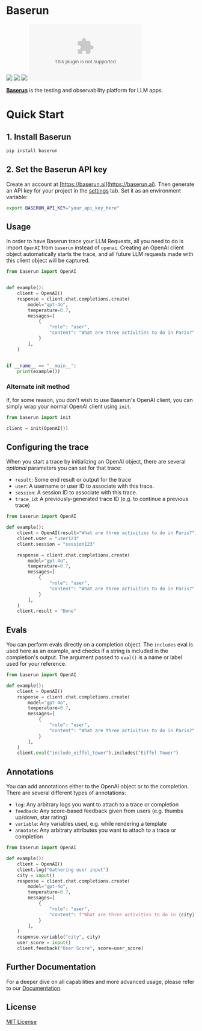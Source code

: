 # Baserun


[![](https://img.shields.io/badge/Visit%20Us-baserun.ai-brightgreen)](https://baserun.ai)
[![](https://img.shields.io/badge/View%20Documentation-Docs-yellow)](https://docs.baserun.ai)
[![](https://img.shields.io/badge/Join%20our%20community-Discord-blue)](https://discord.gg/xEPFsvSmkb)
[![Twitter](https://img.shields.io/twitter/follow/baserun.ai?style=social)](https://twitter.com/baserunai)

**[Baserun](https://baserun.ai)** is the testing and observability platform for LLM apps.

# Quick Start

## 1. Install Baserun

```bash
pip install baserun
```

## 2. Set the Baserun API key
Create an account at [https://baserun.ai](https://baserun.ai). Then generate an API key for your project in the [settings](https://baserun.ai/settings) tab. Set it as an environment variable:

```bash
export BASERUN_API_KEY="your_api_key_here"
```

## Usage

In order to have Baserun trace your LLM Requests, all you need to do is import `OpenAI` from `baserun` instead of `openai`. Creating an OpenAI client object automatically starts the trace, and all future LLM requests made with this client object will be captured.

<CodeGroup>

```python python
from baserun import OpenAI


def example():
    client = OpenAI()
    response = client.chat.completions.create(
        model="gpt-4o",
        temperature=0.7,
        messages=[
            {
                "role": "user",
                "content": "What are three activities to do in Paris?"
            }
        ],
    )


if __name__ == "__main__":
    print(example())
```

### Alternate init method

If, for some reason, you don't wish to use Baserun's OpenAI client, you can simply wrap your normal OpenAI client using `init`.

```python python
from baserun import init

client = init(OpenAI())
```

</CodeGroup>

## Configuring the trace

When you start a trace by initializing an OpenAI object, there are several _optional_ parameters you can set for that trace:

- `result`: Some end result or output for the trace
- `user`: A username or user ID to associate with this trace.
- `session`: A session ID to associate with this trace.
- `trace_id`: A previously-generated trace ID (e.g. to continue a previous trace)

```python
from baserun import OpenAI

def example():
    client = OpenAI(result="What are three activities to do in Paris?")
    client.user = "user123"
    client.session = "session123"

    response = client.chat.completions.create(
        model="gpt-4o",
        temperature=0.7,
        messages=[
            {
                "role": "user",
                "content": "What are three activities to do in Paris?"
            }
        ],
    )
    client.result = "Done"
```

## Evals

You can perform evals directly on a completion object. The `includes` eval is used here as an example, and checks if a string is included in the completion's output. The argument passed to `eval()` is a name or label used for your reference.

```python
from baserun import OpenAI

def example():
    client = OpenAI()
    response = client.chat.completions.create(
        model="gpt-4o",
        temperature=0.7,
        messages=[
            {
                "role": "user",
                "content": "What are three activities to do in Paris?"
            }
        ],
    )
    client.eval("include_eiffel_tower").includes("Eiffel Tower")
```

## Annotations

You can add annotations either to the OpenAI object or to the completion. There are several different types of annotations:

- `log`: Any arbitrary logs you want to attach to a trace or completion
- `feedback`: Any score-based feedback given from users (e.g. thumbs up/down, star rating)
- `variable`: Any variables used, e.g. while rendering a template
- `annotate`: Any arbitrary attributes you want to attach to a trace or completion

```python
from baserun import OpenAI

def example():
    client = OpenAI()
    client.log("Gathering user input")
    city = input()
    response = client.chat.completions.create(
        model="gpt-4o",
        temperature=0.7,
        messages=[
            {
                "role": "user",
                "content": f"What are three activities to do in {city}?"
            }
        ],
    )
    response.variable("city", city)
    user_score = input()
    client.feedback("User Score", score=user_score)
```

## Further Documentation
For a deeper dive on all capabilities and more advanced usage, please refer to our [Documentation](https://docs.baserun.ai).

## License

[MIT License](https://github.com/baserun-ai/baserun-py/blob/main/LICENSE)
